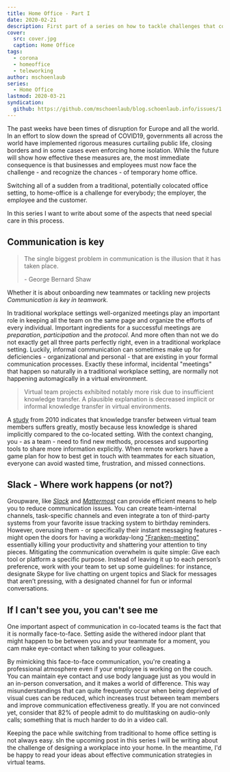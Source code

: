 ```yaml
---
title: Home Office - Part I
date: 2020-02-21
description: First part of a series on how to tackle challenges that come with homeoffice
cover:
  src: cover.jpg
  caption: Home Office
tags:
  - corona
  - homeoffice
  - teleworking
author: mschoenlaub
series:
  - Home Office
lastmod: 2020-03-21
syndication:
  github: https://github.com/mschoenlaub/blog.schoenlaub.info/issues/1
---
```


The past weeks have been times of disruption for Europe and all the world.
In an effort to slow down the spread of COVID19, governments all across the world have implemented rigorous measures
curtailing public life, closing borders and in some cases even enforcing home isolation.
While the future will show how effective these measures are, the most immediate consequence
is that businesses and employees must now face the challenge - and recognize the chances - of temporary home office.

<!--more-->

Switching all of a sudden from a traditional, potentially colocated office setting, to
home-office is a challenge for everybody; the employer, the employee and the customer.

In this series I want to write about some of the aspects that need special care in this process.

## Communication is key

> The single biggest problem in communication is the illusion that it has taken place.
>
> \- George Bernard Shaw

Whether it is about onboarding new teammates or tackling new projects  
_Communication is key in teamwork._

In traditional workplace settings well-organized meetings play an important role in keeping all the team on the
same page and organize the efforts of every individual.
Important ingredients for a successful meetings are _preparation_, _participation_ and the _protocol_.
And more often than not we do not exactly get all three parts perfectly right, even in a traditional workplace setting.
Luckily, informal communication can sometimes make up for deficiencies
\- organizational and personal - that are existing in your formal communication processes.
Exactly these informal, incidental "meetings" that happen so naturally in a traditional workplace setting, are normally
not happening automagically in a virtual environment.

> Virtual team projects exhibited notably more risk due to insufficient knowledge transfer.
> A plausible explanation is decreased implicit or informal knowledge transfer in virtual environments.

A [study](https://doi.org/10.1016/j.ijproman.2009.08.002) from 2010 indicates that knowledge transfer between virtual
team members suffers greatly, mostly because less knowledge is shared implicitly compared to the co-located setting.
With the context changing, you - as a team - need to find new methods, processes and supporting tools to share more information explicitly.
When remote workers have a game plan for how to best get in touch with teammates for each situation, everyone can avoid wasted time, frustration,
and missed connections.

## Slack - Where work happens (or not?)

Groupware, like [_Slack_](www.slack.com) and [_Mattermost_](www.mattermost.com) can provide efficient means to help you
to reduce communication issues. You can create team-internal channels, task-specific channels and even integrate a ton of
third-party systems from your favorite issue tracking system to birthday reminders.
However, overusing them - or specifically their instant messaging features - might open the doors for
having a workday-long ["Franken-meeting"](https://medium.com/better-people/slack-i-m-breaking-up-with-you-54600ace03ea)
essentially killing your productivity and shattering your attention to tiny pieces.
Mitigating the communication overwhelm is quite simple: Give each tool or platform a specific purpose.
Instead of leaving it up to each person’s preference, work with your team to set up some guidelines:
for instance, designate Skype for live chatting on urgent topics and Slack for messages that aren’t pressing,
with a designated channel for fun or informal conversations.

## If I can't see you, you can't see me

One important aspect of communication in co-located teams is the fact that it is normally face-to-face.
Setting aside the withered indoor plant that might happen to be between you and your teammate for a moment,
you cam make eye-contact when talking to your colleagues.

By mimicking this face-to-face communication, you're creating a professional atmosphere even if your employee is working on the couch.
You can maintain eye contact and use body language just as you would in an in-person conversation, and it makes a world of difference.
This way misunderstandings that can quite frequently occur when being deprived of visual cues can be reduced, which increases trust between
team members and improve communication effectiveness greatly. If you are not convinced yet, consider that 82% of people
admit to do multitasking on audio-only calls; something that is much harder to do in a video call.

Keeping the pace while switching from traditional to home office setting is not always easy.
sIn the upcoming post in this series I will be writing about the challenge of designing a workplace into your home.
In the meantime, I'd be happy to read your ideas about effective communication strategies in virtual teams.
